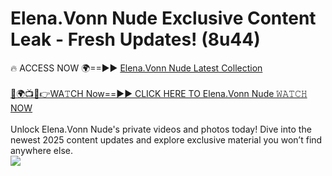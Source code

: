 # Elena.Vonn Nude Exclusive Content Leak - Fresh Updates! (8u44)

🔥 ACCESS NOW 🌍==►► <a href="https://tinyurl.com/yc657z5k" rel="nofollow">Elena.Vonn Nude Latest Collection</a>
<br><br>
[🔴🌍📺📱👉WA𝚃CH Now==►► CLICK HERE TO Elena.Vonn Nude 𝚆𝙰𝚃𝙲𝙷 NOW](https://tinyurl.com/yc657z5k)
<br><br>
Unlock Elena.Vonn Nude's private videos and photos today! Dive into the newest 2025 content updates and explore exclusive material you won’t find anywhere else.
<br>
<a href="https://tinyurl.com/yc657z5k" rel="nofollow" data-target="animated-image.originalLink"><img src="https://camo.githubusercontent.com/8a4f000d20f83aca3bf7ec5f350d767afa0574a8a352519fd8cfa583a6f93a33/68747470733a2f2f692e696d6775722e636f6d2f644a486b345a712e676966" data-canonical-src="https://i.imgur.com/dJHk4Zq.gif" style="max-width: 100%; display: inline-block;" data-target="animated-image.originalImage"></a>
<br>
